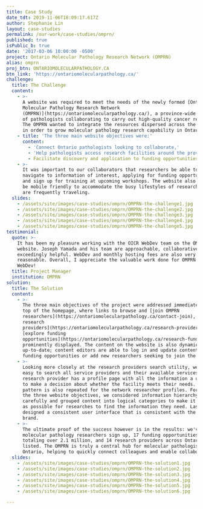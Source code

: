 ```yaml
---
title: Case Study
date_tdt: 2019-11-06T18:09:17.617Z
author: Stephanie Lin
layout: case-studies
permalink: /our-work/case-studies/omprn/
published: true
isPublic_b: true
date: '2017-03-06 10:00:00 -0500'
project: Ontario Molecular Pathology Research Network (OMPRN)
alias: omprn
proj_btn: ONTARIOMOLECULARPATHOLOGY.CA
btn_link: 'https://ontariomolecularpathology.ca/'
challenge:
  title: The Challenge
  content:
    - >-
      A website was required to meet the needs of the newly formed [Ontario
      Molecular Pathology Research Network
      (OMPRN)](https://ontariomolecularpathology.ca/), a province-wide network
      of pathologists collaborating to carry out high-quality cancer research.
      The OMPRN wanted to integrate the resources dispersed across the province
      in order to grow molecular pathology research capability in Ontario.
    - title: 'The three main website objectives were:'
      content:
        - 'Connect Ontario pathologists looking to collaborate,'
        - 'Help pathologists access research facilities around the province and,'
        - Facilitate discovery and application to funding opportunities.
    - >-
      It was important to our collaborators that researchers be able to easily
      navigate to information of interest, applying for funding opportunities
      and sign up for training at upcoming workshops. The website also needed to
      be mobile friendly to accommodate the busy lifestyles of researchers who
      are frequently traveling.
  slides:
    - /assets/site/images/case-studies/omprn/OMPRN-the-challenge1.jpg
    - /assets/site/images/case-studies/omprn/OMPRN-the-challenge2.jpg
    - /assets/site/images/case-studies/omprn/OMPRN-the-challenge3.jpg
    - /assets/site/images/case-studies/omprn/OMPRN-the-challenge4.jpg
    - /assets/site/images/case-studies/omprn/OMPRN-the-challenge5.jpg
testimonial:
  quote: >-
    It has been my pleasure working with the OICR WebDev team on the OMPRN
    website. Joseph Yamada and his team are approachable, collaborative, and
    exceedingly helpful. WebDev and monthly hosting fees are also very
    reasonable. Overall, I appreciate the valuable work done for OMPRN by OICR
    WebDev!
  title: Project Manager
  institution: OMPRN
solution:
  title: The Solution
  content:
    - >-
      The three main objectives of the project were addressed immediately at the
      top of the homepage, where links to browse and [join OMPRN
      researchers](https://ontariomolecularpathology.ca/contact-join), [search
      research
      providers](https://ontariomolecularpathology.ca/research-providers), and
      [explore funding
      opportunities](https://ontariomolecularpathology.ca/research-funding) are
      prominently displayed. The content on the website is also dynamic and kept
      up-to-date; content editors are able to log in and update content such as
      funding opportunities or add new researchers seeking to join the network.
    - >-
      Looking more closely at the research providers search utility, we made it
      easy to search all service providers and their available services. Each
      research provider has a profile page with all the information a user needs
      to make a decision about whether the facility meets their needs. This
      pattern is also repeated for the network researcher profiles. For each of
      the three website objectives, we considered information hierarchy
      carefully and grouped content into logical categories to make it as easy
      as possible for researches to find the information they need. Lastly, we
      designed a consistent user interface that is consistent with the OICR
      brand.
    - >-
      The ultimate proof of the success however is in the results: we've had 30
      molecular pathology researchers sign up, 17 funding opportunities posted
      totaling over 2.1 million, and 14 research providers across Ontario
      listed. The OMPRN is truly a central hub for molecular pathologists in
      Ontario, helping to quickly connect colleagues and enable collaboration.
  slides:
    - /assets/site/images/case-studies/omprn/OMPRN-the-solution1.jpg
    - /assets/site/images/case-studies/omprn/OMPRN-the-solution2.jpg
    - /assets/site/images/case-studies/omprn/OMPRN-the-solution3.jpg
    - /assets/site/images/case-studies/omprn/OMPRN-the-solution4.jpg
    - /assets/site/images/case-studies/omprn/OMPRN-the-solution5.jpg
    - /assets/site/images/case-studies/omprn/OMPRN-the-solution6.jpg

---
```



